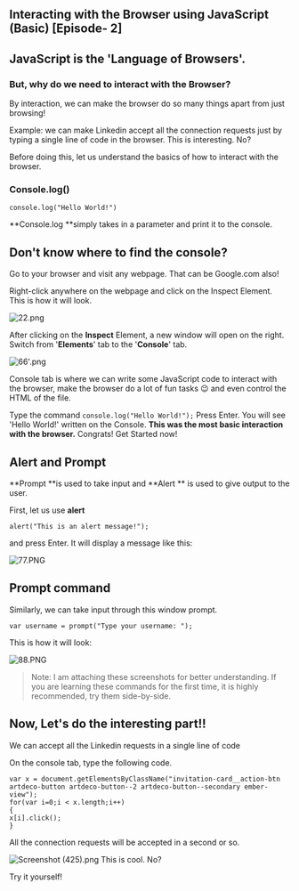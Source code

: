## Interacting with the Browser using JavaScript (Basic) [Episode- 2]

## JavaScript is the 'Language of Browsers'.

### But, why do we need to interact with the Browser?
By interaction, we can make the browser do so many things apart from just browsing!


> 
Example: we can make Linkedin accept all the connection requests just by typing a single line of code in the browser. This is interesting. No?

Before doing this, let us understand the basics of how to interact with the browser.

### Console.log()

```
console.log("Hello World!")
``` 
**Console.log **simply takes in a parameter and print it to the console.

## Don't know where to find the console?

Go to your browser and visit any webpage. That can be Google.com also!

Right-click anywhere on the webpage and click on the Inspect Element. This is how it will look.


![22.png](https://cdn.hashnode.com/res/hashnode/image/upload/v1607316713510/h5Vo3le7n.png)

After clicking on the **Inspect** Element, a new window will open on the right. Switch from '**Elements**' tab to the '**Console**' tab.



![66'.png](https://cdn.hashnode.com/res/hashnode/image/upload/v1607320038813/Mj21czWFp.png)
> 
Console tab is where we can write some JavaScript code to interact with the browser, make the browser do a lot of fun tasks 😉 and even control the HTML of the file.

Type the command
```console.log("Hello World!");``` 
Press Enter.
You will see 'Hello World!' written on the Console. 
**This was the most basic interaction with the browser.** Congrats! Get Started now!

## Alert and Prompt
**Prompt **is used to take input and **Alert ** is used to give output to the user.

First, let us use **alert**


```
alert("This is an alert message!");
``` 

and press Enter. It will display a message like this:


![77.PNG](https://cdn.hashnode.com/res/hashnode/image/upload/v1607320370188/noVBaRQ1A.png)

## Prompt command
Similarly, we can take input through this window prompt.


```
var username = prompt("Type your username: ");
``` 

This is how it will look:

![88.PNG](https://cdn.hashnode.com/res/hashnode/image/upload/v1607320512697/A92__us6N.png)


> Note: I am attaching these screenshots for better understanding. If you are learning these commands for the first time, it is highly recommended, try them side-by-side.

## Now, Let's do the interesting part!!
We can accept all the Linkedin requests in a single line of code

On the console tab, type the following code.

```
var x = document.getElementsByClassName("invitation-card__action-btn artdeco-button artdeco-button--2 artdeco-button--secondary ember-view");
for(var i=0;i < x.length;i++)
{
x[i].click();
}
``` 
All the connection requests will be accepted in a second or so.

![Screenshot (425).png](https://cdn.hashnode.com/res/hashnode/image/upload/v1607324087027/CYeP-UkvV.png)
This is cool. No?

Try it yourself!


